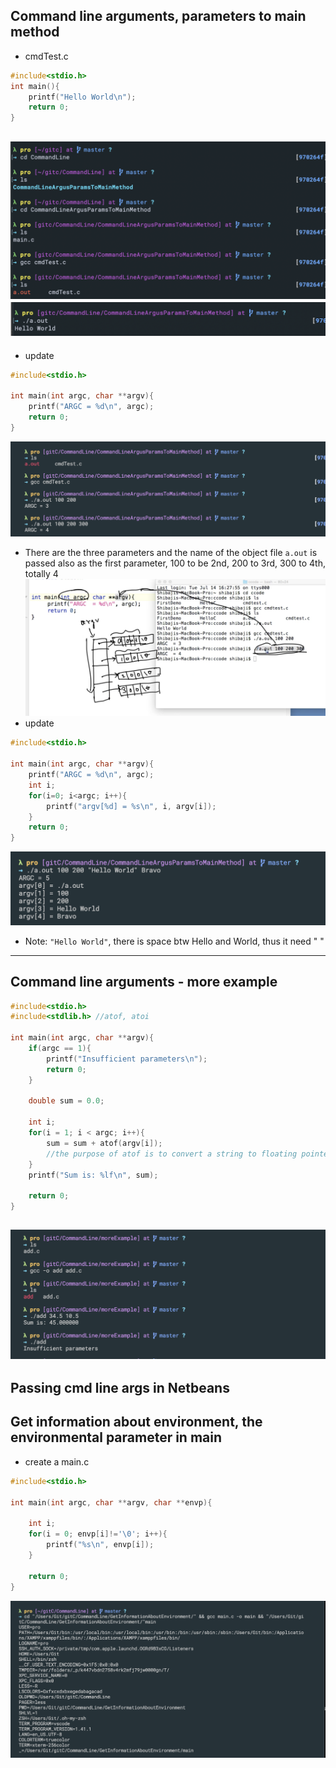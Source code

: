 ## Command line arguments, parameters to main method
- cmdTest.c
```c++
#include<stdio.h>
int main(){
    printf("Hello World\n");
    return 0;
}
```
![](img/2020-01-08-17-40-43.png)
![](img/2020-01-08-17-41-13.png)
---

- update
```c++
#include<stdio.h>

int main(int argc, char **argv){
    printf("ARGC = %d\n", argc);
    return 0;
}
```
![](img/2020-01-08-17-50-18.png)
- There are the three parameters and the name of the object file `a.out` is passed also as the first parameter, 100 to be 2nd, 200 to 3rd, 300 to 4th, totally 4
![](img/2020-01-08-17-53-23.png)
- update
```c++
#include<stdio.h>

int main(int argc, char **argv){
    printf("ARGC = %d\n", argc);
    int i;
    for(i=0; i<argc; i++){
        printf("argv[%d] = %s\n", i, argv[i]);
    }
    return 0;
}
```
![](img/2020-01-08-17-56-57.png) 
- Note: `"Hello World"`, there is space btw Hello and World, thus it need " "
---


## Command line arguments - more example
```c++
#include<stdio.h>
#include<stdlib.h> //atof, atoi

int main(int argc, char **argv){
    if(argc == 1){
        printf("Insufficient parameters\n");
        return 0;
    }

    double sum = 0.0;

    int i;
    for(i = 1; i < argc; i++){
        sum = sum + atof(argv[i]);  
        //the purpose of atof is to convert a string to floating pointer or a real number
    }
    printf("Sum is: %lf\n", sum);

    return 0;
}
```
![](img/2020-01-08-18-09-10.png)
---

## Passing cmd line args in Netbeans

## Get information about environment, the environmental parameter in main
- create a main.c
```c++
#include<stdio.h>

int main(int argc, char **argv, char **envp){

    int i;
    for(i = 0; envp[i]!='\0'; i++){
        printf("%s\n", envp[i]);
    }

    return 0;
}
```
![](img/2020-01-08-18-16-31.png)

